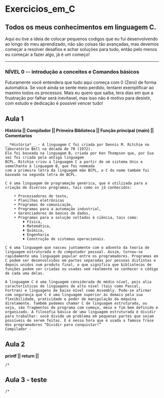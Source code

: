 # Exercicios_em_C
 ## **Todos os meus conhecimentos em linguagem C.**
 
 Aqui eu tive a ideia de colocar pequenos codigos que eu fui desenvolvendo ao longo do meu aprendizado, não 
 são coisas tão avançadas, mas devemos começar a resolver desafios e achar soluções para tudo, 
 então pelo menos eu começar a fazer algo, já é um começo!  
 ________________________________________________________________________________________________________

### **NÍVEL 0 -- introdução a conceitos e Comandos básicos**

Futuramente você entendera que tudo aqui começa com 0 (Zero) de forma automatica. 
Se você ainda se sente meio perdido, tentarei exemplificar ao maximo todos os processos.
Mais eu quero que saiba, tera dias em que a frustração por falhar será inevitavel, 
mas isso não é motivo para desistir, com estudo e dedicação é possivel vencer tudo! 

**Aula 1** 
---
**História || Compilador || Primeira Biblioteca || Função principal (main) || Comentarios** 

    __*História*__ - A linguagem C foi criada por Dennis M. Ritchie no laboratório Bell na década de 70 (1972). 
    Ela foi baseada na linguagem B, criada por Ken Thompson que, por Sua vez foi criada pela antiga linguagem 
    BCPL. Ritchie criou a linguagem C a partir de um sistema Unix e semelhante à linguagem B, que foi nomeada 
    com a primeira letra da linguagem mãe BCPL, o C do nome também foi baseado na segunda letra de BCPL.

    C é uma linguagem de programação genérica, que é utilizada para a criação de diversos programas, tais como os já conhecidos:

        • Processadores de texto, 
        • Planilhas eletrônicas 
        • Programas de comunicação, 
        • Programas para a automação industrial, 
        • Gerenciadores de bancos de dados, 
        • Programas para a solução voltados à ciência, tais como:
            ♦ Física, 
            ♦ Matemática, 
            ♦ Química, 
            ♦ Engenharia 
            ♦ Construção de sistemas operacionais.

    C é uma linguagem que nasceu juntamente com o advento da teoria de linguagem estruturada e do computador pessoal. Assim, tornou-se rapidamente uma linguagem popular entre os programadores. Programas em C podem ser desenvolvidos em partes separadas por pessoas distintas e depois unidos num produto final, o que significa que bibliotecas de funções podem ser criadas ou usadas sem realmente se conhecer o código de cada uma delas.

    A linguagem C é uma linguagem considerada de médio nível, pois alia características de linguagens de alto nível (tais como Pascal, Fortran) e linguagens de baixo nível como Assembly. Pode-se afirmar com segurança que C é uma linguagem superior às demais pela sua flexibilidade, praticidade e poder de manipulação da máquina diretamente. Também podemos chamar C de linguagem estruturada, ou seja, são fragmentos de programa com começo, meio e fim bem definido e organizado. A filosofia básica de uma linguagem estruturada é dividir para trabalhar: você divide um problema em pequenas partes que sejam possíveis de serem feitas. E é nessa hora que é usada a famosa frase dos programadores “Dividir para conquistar!”
    Compilador - 

**Aula 2** 
---
**printf || return ||** 

    /* 

**Aula 3 - teste** 
---
    /* 



